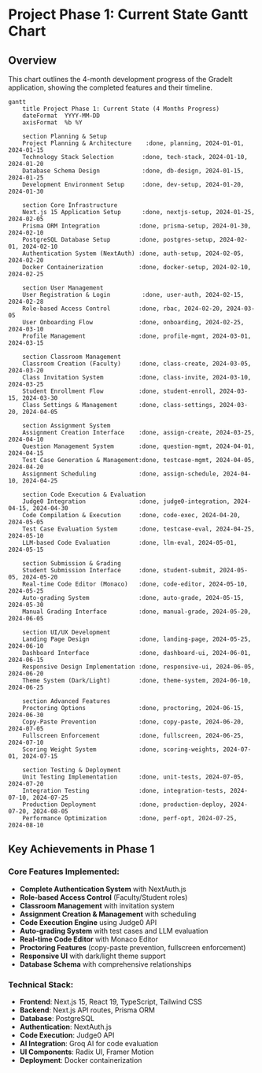 # Project Phase 1: Current State Gantt Chart

## Overview
This chart outlines the 4-month development progress of the GradeIt application, showing the completed features and their timeline.

```mermaid
gantt
    title Project Phase 1: Current State (4 Months Progress)
    dateFormat  YYYY-MM-DD
    axisFormat  %b %Y

    section Planning & Setup
    Project Planning & Architecture    :done, planning, 2024-01-01, 2024-01-15
    Technology Stack Selection        :done, tech-stack, 2024-01-10, 2024-01-20
    Database Schema Design            :done, db-design, 2024-01-15, 2024-01-25
    Development Environment Setup     :done, dev-setup, 2024-01-20, 2024-01-30

    section Core Infrastructure
    Next.js 15 Application Setup      :done, nextjs-setup, 2024-01-25, 2024-02-05
    Prisma ORM Integration           :done, prisma-setup, 2024-01-30, 2024-02-10
    PostgreSQL Database Setup        :done, postgres-setup, 2024-02-01, 2024-02-10
    Authentication System (NextAuth) :done, auth-setup, 2024-02-05, 2024-02-20
    Docker Containerization          :done, docker-setup, 2024-02-10, 2024-02-25

    section User Management
    User Registration & Login         :done, user-auth, 2024-02-15, 2024-02-28
    Role-based Access Control        :done, rbac, 2024-02-20, 2024-03-05
    User Onboarding Flow             :done, onboarding, 2024-02-25, 2024-03-10
    Profile Management               :done, profile-mgmt, 2024-03-01, 2024-03-15

    section Classroom Management
    Classroom Creation (Faculty)     :done, class-create, 2024-03-05, 2024-03-20
    Class Invitation System          :done, class-invite, 2024-03-10, 2024-03-25
    Student Enrollment Flow          :done, student-enroll, 2024-03-15, 2024-03-30
    Class Settings & Management      :done, class-settings, 2024-03-20, 2024-04-05

    section Assignment System
    Assignment Creation Interface    :done, assign-create, 2024-03-25, 2024-04-10
    Question Management System       :done, question-mgmt, 2024-04-01, 2024-04-15
    Test Case Generation & Management:done, testcase-mgmt, 2024-04-05, 2024-04-20
    Assignment Scheduling            :done, assign-schedule, 2024-04-10, 2024-04-25

    section Code Execution & Evaluation
    Judge0 Integration               :done, judge0-integration, 2024-04-15, 2024-04-30
    Code Compilation & Execution     :done, code-exec, 2024-04-20, 2024-05-05
    Test Case Evaluation System      :done, testcase-eval, 2024-04-25, 2024-05-10
    LLM-based Code Evaluation        :done, llm-eval, 2024-05-01, 2024-05-15

    section Submission & Grading
    Student Submission Interface     :done, student-submit, 2024-05-05, 2024-05-20
    Real-time Code Editor (Monaco)   :done, code-editor, 2024-05-10, 2024-05-25
    Auto-grading System              :done, auto-grade, 2024-05-15, 2024-05-30
    Manual Grading Interface         :done, manual-grade, 2024-05-20, 2024-06-05

    section UI/UX Development
    Landing Page Design              :done, landing-page, 2024-05-25, 2024-06-10
    Dashboard Interface              :done, dashboard-ui, 2024-06-01, 2024-06-15
    Responsive Design Implementation :done, responsive-ui, 2024-06-05, 2024-06-20
    Theme System (Dark/Light)        :done, theme-system, 2024-06-10, 2024-06-25

    section Advanced Features
    Proctoring Options               :done, proctoring, 2024-06-15, 2024-06-30
    Copy-Paste Prevention            :done, copy-paste, 2024-06-20, 2024-07-05
    Fullscreen Enforcement           :done, fullscreen, 2024-06-25, 2024-07-10
    Scoring Weight System            :done, scoring-weights, 2024-07-01, 2024-07-15

    section Testing & Deployment
    Unit Testing Implementation      :done, unit-tests, 2024-07-05, 2024-07-20
    Integration Testing              :done, integration-tests, 2024-07-10, 2024-07-25
    Production Deployment            :done, production-deploy, 2024-07-20, 2024-08-05
    Performance Optimization         :done, perf-opt, 2024-07-25, 2024-08-10
```

## Key Achievements in Phase 1

### Core Features Implemented:
- **Complete Authentication System** with NextAuth.js
- **Role-based Access Control** (Faculty/Student roles)
- **Classroom Management** with invitation system
- **Assignment Creation & Management** with scheduling
- **Code Execution Engine** using Judge0 API
- **Auto-grading System** with test cases and LLM evaluation
- **Real-time Code Editor** with Monaco Editor
- **Proctoring Features** (copy-paste prevention, fullscreen enforcement)
- **Responsive UI** with dark/light theme support
- **Database Schema** with comprehensive relationships

### Technical Stack:
- **Frontend**: Next.js 15, React 19, TypeScript, Tailwind CSS
- **Backend**: Next.js API routes, Prisma ORM
- **Database**: PostgreSQL
- **Authentication**: NextAuth.js
- **Code Execution**: Judge0 API
- **AI Integration**: Groq AI for code evaluation
- **UI Components**: Radix UI, Framer Motion
- **Deployment**: Docker containerization